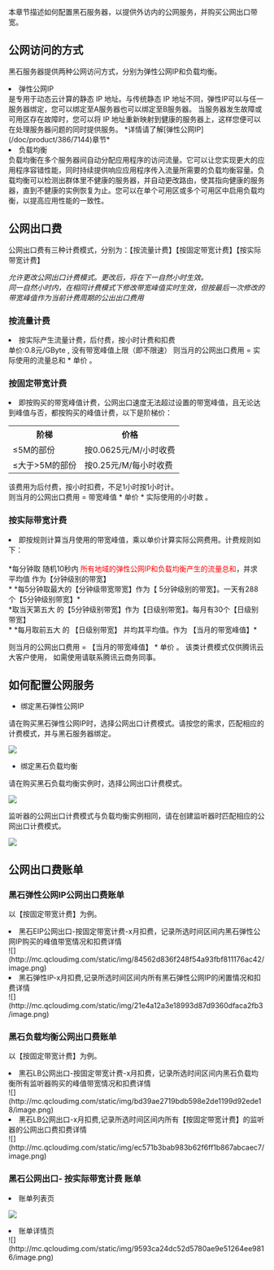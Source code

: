 本章节描述如何配置黑石服务器，以提供外访内的公网服务，并购买公网出口带宽。

## 公网访问的方式
黑石服务器提供两种公网访问方式，分别为弹性公网IP和负载均衡。</br>

<li>弹性公网IP</li> 
是专用于动态云计算的静态 IP 地址。与传统静态 IP 地址不同，弹性IP可以与任一服务器绑定，您可以绑定至A服务器也可以绑定至B服务器。 当服务器发生故障或可用区存在故障时，您可以将 IP 地址重新映射到健康的服务器上，这样您便可以在处理服务器问题的同时提供服务。  
*详情请了解[弹性公网IP](/doc/product/386/7144)章节*

<li>负载均衡</li> 
负载均衡在多个服务器间自动分配应用程序的访问流量。它可以让您实现更大的应用程序容错性能，同时持续提供响应应用程序传入流量所需要的负载均衡容量。负载均衡可以检测出群体里不健康的服务器，并自动更改路由，使其指向健康的服务器，直到不健康的实例恢复为止。您可以在单个可用区或多个可用区中启用负载均衡，以提高应用性能的一致性。



## 公网出口费
公网出口费有三种计费模式，分别为：【按流量计费】【按固定带宽计费】【按实际带宽计费】

*允许更改公网出口计费模式。更改后，将在下一自然小时生效。</br>*
*同一自然小时内，在相同计费模式下修改带宽峰值实时生效，但按最后一次修改的带宽峰值作为当前计费周期的公出出口费用*




### 按流量计费 
<li id='byliuliangjifei'>按实际产生流量计费，后付费，按小时计费和扣费</li>
单价:0.8元/GByte , 没有带宽峰值上限（即不限速）
则当月的公网出口费用 = 实际使用的流量总和 * 单价 。


### 按固定带宽计费
<li id='bygudingdaikuanjifei'>即按购买的带宽峰值计费，公网出口速度无法超过设置的带宽峰值，且无论达到峰值与否，都按购买的峰值计费，以下是阶梯价：</li>
<table>
<tr>
<th>阶梯</th>
<th>价格</th>
</tr>
<tr>
<td>≤5M的部份</td>
<td>按0.0625元/M/小时收费</td>
</tr>
<tr>
<td>≤大于>5M的部份</td>
<td>按0.25元/M/每小时收费</td>
</tr>
</table>
该费用为后付费，按小时扣费，不足1小时按1小时计。 </br>
则当月的公网出口费用 = 带宽峰值 * 单价 * 实际使用的小时数 。


### 按实际带宽计费
<li id='byshijidaikuanjifei'>即按规则计算当月使用的带宽峰值，乘以单价计算实际公网费用。计费规则如下：</li></br>
*每分钟取 随机10秒内 <font color='red'>所有地域的弹性公网IP和负载均衡产生的流量总和</font>，并求平均值 作为【分钟级别的带宽】</br>*
*每5分钟取最大的【分钟级带宽带宽】作为【 5分钟级别的带宽】。一天有288个【5分钟级别带宽】*</br>
*取当天第五大 的【5分钟级别带宽】作为【日级别带宽】。每月有30个【日级别带宽】</br>*
*每月取前五大 的 【日级别带宽】 并均其平均值。作为 【当月的带宽峰值】*

则当月的公网出口费用 = 【当月的带宽峰值】 * 单价 。 该类计费模式仅供腾讯云大客户使用， 如需使用请联系腾讯云商务同事。 




## 如何配置公网服务

- 绑定黑石弹性公网IP

请在购买黑石弹性公网IP时，选择公网出口计费模式。请按您的需求，匹配相应的计费模式，并与黑石服务器绑定。

![](http://mc.qcloudimg.com/static/img/f99e8be2dbb895a8e0cbdc53942c15a4/image.png)


- 绑定黑石负载均衡

请在购买黑石负载均衡实例时，选择公网出口计费模式。

![](http://mc.qcloudimg.com/static/img/fad1dd8905c67a727bdec95a4ffc712b/image.png)

监听器的公网出口计费模式与负载均衡实例相同，请在创建监听器时匹配相应的公网出口计费模式。

![](http://mc.qcloudimg.com/static/img/e109f9d8503abf2b034cc50037238f4a/image.png)

## 公网出口费账单

### 黑石弹性公网IP公网出口费账单

以【按固定带宽计费】为例。

<li>黑石EIP公网出口-按固定带宽计费-x月扣费，记录所选时间区间内黑石弹性公网IP购买的峰值带宽情况和扣费详情</li>
![](http://mc.qcloudimg.com/static/img/84562d836f248f54a93fbf811176ac42/image.png)

<li>黑石弹性IP-x月扣费,记录所选时间区间内所有黑石弹性公网IP的闲置情况和扣费详情</li>
![](http://mc.qcloudimg.com/static/img/21e4a12a3e18993d87d9360dfaca2fb3/image.png)

### 黑石负载均衡公网出口费账单

以【按固定带宽计费】为例。

<li>黑石LB公网出口-按固定带宽计费-x月扣费，记录所选时间区间内黑石负载均衡所有监听器购买的峰值带宽情况和扣费详情</li>
![](http://mc.qcloudimg.com/static/img/bd39ae2719bdb598e2de1199d92ede18/image.png)

<li>黑石LB公网出口-x月扣费,记录所选时间区间内所有【按固定带宽计费】的监听器的公网出口费扣费详情</li>
![](http://mc.qcloudimg.com/static/img/ec571b3bab983b62f6ff1b867abcaec7/image.png)

### 黑石公网出口- 按实际带宽计费 账单

<li>账单列表页</li>

![](http://mc.qcloudimg.com/static/img/16bea0387f39696ae85e4069df932415/image.png)

<li>账单详情页</li>
![](http://mc.qcloudimg.com/static/img/9593ca24dc52d5780ae9e51264ee9816/image.png)


